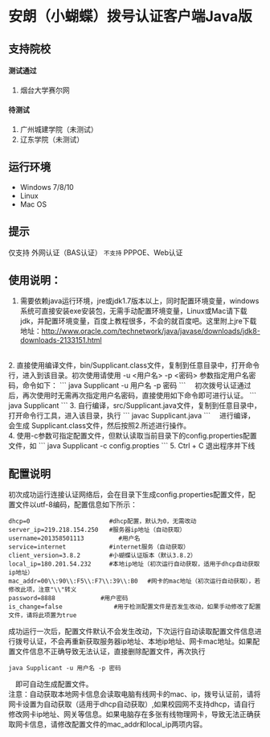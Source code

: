 # 安朗（小蝴蝶）拨号认证客户端Java版
## 支持院校
#### 测试通过
1. 烟台大学赛尔网

#### 待测试
1. 广州城建学院（未测试）
2. 辽东学院（未测试）

## 运行环境
- Windows 7/8/10
- Linux
- Mac OS

## 提示
仅支持 外网认证（BAS认证）
`不支持` PPPOE、Web认证

## 使用说明：<br>
1. 需要依赖java运行环境，jre或jdk1.7版本以上，同时配置环境变量，windows系统可直接安装exe安装包，无需手动配置环境变量，Linux或Mac请下载jdk，并配置环境变量，百度上教程很多，不会的就百度吧。这里附上jre下载地址：http://www.oracle.com/technetwork/java/javase/downloads/jdk8-downloads-2133151.html
<br>
2. 直接使用编译文件，bin/Supplicant.class文件，复制到任意目录中，打开命令行，进入到该目录。初次使用请使用 -u <用户名> -p <密码> 参数指定用户名密码，命令如下：
 ```
 java Supplicant -u 用户名 -p 密码
 ```
　初次拨号认证通过后，再次使用时无需再次指定用户名密码，直接使用如下命令即可进行认证。
 ```
 java Supplicant 
 ```
3. 自行编译，src/Supplicant.java文件，复制到任意目录中，打开命令行工具，进入该目录，执行 
 ```
 javac Supplicant.java 
 ```
　进行编译，会生成 Supplicant.class文件，然后按照2.所述进行操作。<br>
4. 使用-c参数可指定配置文件，但默认读取当前目录下的config.properties配置文件，如
 ```
 java Supplicant -c config.propties
 ```
5. Ctrl + C 退出程序并下线

## 配置说明
初次成功运行连接认证网络后，会在目录下生成config.properties配置文件，配置文件以utf-8编码，配置信息如下所示：<br>
```
dhcp=0						#dhcp配置，默认为0，无需改动
server_ip=219.218.154.250	#服务器ip地址（自动获取）
username=201358501113　　　　	#用户名
service=internet			#internet服务（自动获取）
client_version=3.8.2		#小蝴蝶认证版本（默认3.8.2）
local_ip=180.201.54.232		#本地ip地址（初次运行自动获取，适用于dhcp自动获取ip地址）
mac_addr=00\\:90\\:F5\\:F7\\:39\\:B0 　#网卡的mac地址（初次运行自动获取），若修改此项，注意"\\"转义
password=8888 　　　　　　　#用户密码
is_change=false　　			#用于检测配置文件是否发生改动，如果手动修改了配置文件，请将此项置为true
```
成功运行一次后，配置文件默认不会发生改动，下次运行自动读取配置文件信息进行拨号认证，不会再重新获取服务器ip地址、本地ip地址、网卡mac地址。如果配置文件信息不正确导致无法认证，直接删除配置文件，再次执行
```
java Supplicant -u 用户名 -p 密码 
```
　即可自动生成配置文件。<br>
注意：自动获取本地网卡信息会读取电脑有线网卡的mac、ip，拨号认证前，请将网卡设置为自动获取（适用于dhcp自动获取）,如果校园网不支持dhcp，请自行修改网卡ip地址、网关等信息。如果电脑存在多张有线物理网卡，导致无法正确获取网卡信息，请修改配置文件的mac_addr和local_ip两项内容。<br>
